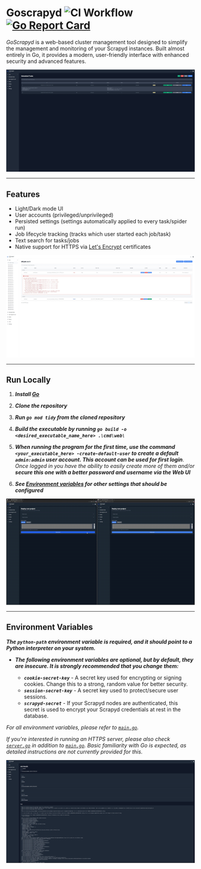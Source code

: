 # Goscrapyd ![CI Workflow](https://github.com/blazskufca/goscrapyd/actions/workflows/ci.yaml/badge.svg) [![Go Report Card](https://goreportcard.com/badge/github.com/blazskufca/goscrapyd)](https://goreportcard.com/report/github.com/blazskufca/goscrapyd)

*GoScrapyd* is a web-based cluster management tool designed to simplify the management and monitoring of your Scrapyd instances. Built almost entirely in Go, it provides a modern, user-friendly interface with enhanced security and advanced features.

![Tasks screen](_img/tasks.jpeg)

---

## Features

- Light/Dark mode UI
- User accounts (privileged/unprivileged)
- Persisted settings (settings automatically applied to every task/spider run)
- Job lifecycle tracking (tracks which user started each job/task)
- Text search for tasks/jobs
- Native support for HTTPS via [Let's Encrypt](https://letsencrypt.org/) certificates

![Jobs page](_img/jobs_page.jpeg)

---

## Run Locally

1. ***Install [Go](https://go.dev/dl/)***

2. ***Clone the repository***

3. ***Run `go mod tidy` from the cloned repository***

4. ***Build the executable by running `go build -o <desired_executable_name_here> .\cmd\web\`***

5. ***When running the program for the first time, use the command `<your_executable_here> -create-default-user` to 
create a default `admin:admin` user account. This account can be used for first login***. _Once logged in you have the ability to
easily create more of them and/or_ ***secure this one with a better password and username via the Web UI***

6. ***See [Environment variables](#environment-variables) for other settings that should be configured***


![Deploy Page](_img/deploy.gif)

---

## Environment Variables

***The `python-path` environment variable is required, and it should point to a Python interpreter on your system.***

- ***The following environment variables are optional, but by default, they are insecure. It is strongly recommended that you change them:***

    - ***`cookie-secret-key`*** - A secret key used for encrypting or signing cookies. Change this to a strong, random value for better security.
    - ***`session-secret-key`*** - A secret key used to protect/secure user sessions.
    - ***`scrapyd-secret`*** - If your Scrapyd nodes are authenticated, this secret is used to encrypt your Scrapyd credentials at rest in the database.

_For all environment variables, please refer to [`main.go`](cmd/web/main.go)._

_If you're interested in running an HTTPS server, please also check [`server.go`](cmd/web/server.go) in addition to [`main.go`](cmd/web/main.go). Basic familiarity with Go is expected, as detailed instructions are not currently provided for this._

![Logs view](_img/logs_view.png)
